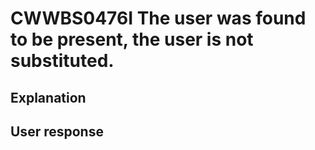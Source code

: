 # CWWBS0476I The user was found to be present, the user is not substituted.

## Explanation

## User response